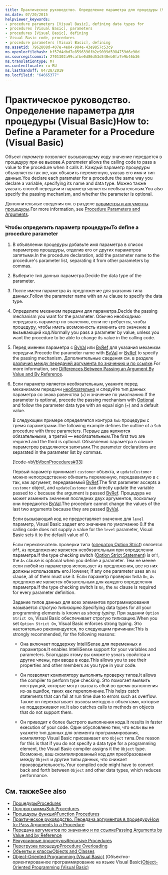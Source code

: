 ```yaml
---
title: Практическое руководство. Определение параметра для процедуры (Visual Basic)
ms.date: 07/20/2015
helpviewer_keywords:
- procedure parameters [Visual Basic], defining data types for
- procedures [Visual Basic], parameters
- procedures [Visual Basic], defining
- Visual Basic code, procedures
- procedure parameters [Visual Basic], defining
ms.assetid: 7962808d-407e-4e84-984e-43e9857c53c9
ms.openlocfilehash: bf57d4dbd7e8596396fb2e9099d5984759d6e90d
ms.sourcegitcommit: 2701302a99cafbe0d86d53d540eb0fa7e9b46b36
ms.translationtype: MT
ms.contentlocale: ru-RU
ms.lasthandoff: 04/28/2019
ms.locfileid: "64665377"
---
```

# <a name="how-to-define-a-parameter-for-a-procedure-visual-basic"></a><span data-ttu-id="3b586-102">Практическое руководство. Определение параметра для процедуры (Visual Basic)</span><span class="sxs-lookup"><span data-stu-id="3b586-102">How to: Define a Parameter for a Procedure (Visual Basic)</span></span>
<span data-ttu-id="3b586-103">Объект *параметр* позволяет вызывающему коду значение передается в процедуру при ее вызове.</span><span class="sxs-lookup"><span data-stu-id="3b586-103">A *parameter* allows the calling code to pass a value to the procedure when it calls it.</span></span> <span data-ttu-id="3b586-104">Каждый параметр процедуры объявляется так же, как объявить переменную, указав его имя и тип данных.</span><span class="sxs-lookup"><span data-stu-id="3b586-104">You declare each parameter for a procedure the same way you declare a variable, specifying its name and data type.</span></span> <span data-ttu-id="3b586-105">Можно также указать способ передачи и параметр является необязательным.</span><span class="sxs-lookup"><span data-stu-id="3b586-105">You also specify the passing mechanism, and whether the parameter is optional.</span></span>  
  
 <span data-ttu-id="3b586-106">Дополнительные сведения см. в разделе [параметры и аргументы процедуры](./procedure-parameters-and-arguments.md).</span><span class="sxs-lookup"><span data-stu-id="3b586-106">For more information, see [Procedure Parameters and Arguments](./procedure-parameters-and-arguments.md).</span></span>  
  
### <a name="to-define-a-procedure-parameter"></a><span data-ttu-id="3b586-107">Чтобы определить параметр процедуры</span><span class="sxs-lookup"><span data-stu-id="3b586-107">To define a procedure parameter</span></span>  
  
1. <span data-ttu-id="3b586-108">В объявлении процедуры добавьте имя параметра в список параметров процедуры, отделив его от других параметров запятыми.</span><span class="sxs-lookup"><span data-stu-id="3b586-108">In the procedure declaration, add the parameter name to the procedure's parameter list, separating it from other parameters by commas.</span></span>  
  
2. <span data-ttu-id="3b586-109">Выберите тип данных параметра.</span><span class="sxs-lookup"><span data-stu-id="3b586-109">Decide the data type of the parameter.</span></span>  
  
3. <span data-ttu-id="3b586-110">После имени параметра `As` предложение для указания типа данных.</span><span class="sxs-lookup"><span data-stu-id="3b586-110">Follow the parameter name with an `As` clause to specify the data type.</span></span>  
  
4. <span data-ttu-id="3b586-111">Определите механизм передачи для параметра.</span><span class="sxs-lookup"><span data-stu-id="3b586-111">Decide the passing mechanism you want for the parameter.</span></span> <span data-ttu-id="3b586-112">Обычно необходимо передавать параметр по значению, если не требуется, чтобы процедуру, чтобы иметь возможность изменить его значение в вызывающий код.</span><span class="sxs-lookup"><span data-stu-id="3b586-112">Normally you pass a parameter by value, unless you want the procedure to be able to change its value in the calling code.</span></span>  
  
5. <span data-ttu-id="3b586-113">Перед именем параметра с [ByVal](../../../../visual-basic/language-reference/modifiers/byval.md) или [ByRef](../../../../visual-basic/language-reference/modifiers/byref.md) для указания механизм передачи.</span><span class="sxs-lookup"><span data-stu-id="3b586-113">Precede the parameter name with [ByVal](../../../../visual-basic/language-reference/modifiers/byval.md) or [ByRef](../../../../visual-basic/language-reference/modifiers/byref.md) to specify the passing mechanism.</span></span> <span data-ttu-id="3b586-114">Дополнительные сведения см. в разделе [различия между передачей аргумента по значению и по ссылке](./differences-between-passing-an-argument-by-value-and-by-reference.md).</span><span class="sxs-lookup"><span data-stu-id="3b586-114">For more information, see [Differences Between Passing an Argument By Value and By Reference](./differences-between-passing-an-argument-by-value-and-by-reference.md).</span></span>  
  
6. <span data-ttu-id="3b586-115">Если параметр является необязательным, укажите перед механизмом передачи [необязательно](../../../../visual-basic/language-reference/modifiers/optional.md) и следуйте тип данных параметра со знака равенства (`=`) и значение по умолчанию.</span><span class="sxs-lookup"><span data-stu-id="3b586-115">If the parameter is optional, precede the passing mechanism with [Optional](../../../../visual-basic/language-reference/modifiers/optional.md) and follow the parameter data type with an equal sign (`=`) and a default value.</span></span>  
  
     <span data-ttu-id="3b586-116">В следующем примере определяется контура `Sub` процедуры с тремя параметрами.</span><span class="sxs-lookup"><span data-stu-id="3b586-116">The following example defines the outline of a `Sub` procedure with three parameters.</span></span> <span data-ttu-id="3b586-117">Первые два являются обязательными, а третий — необязательным.</span><span class="sxs-lookup"><span data-stu-id="3b586-117">The first two are required and the third is optional.</span></span> <span data-ttu-id="3b586-118">Объявления параметра в списке параметров разделяются запятыми.</span><span class="sxs-lookup"><span data-stu-id="3b586-118">The parameter declarations are separated in the parameter list by commas.</span></span>  
  
     [!code-vb[VbVbcnProcedures#33](~/samples/snippets/visualbasic/VS_Snippets_VBCSharp/VbVbcnProcedures/VB/Class1.vb#33)]  
  
     <span data-ttu-id="3b586-119">Первый параметр принимает `customer` объекта, и `updateCustomer` можно непосредственно обновить переменную, передаваемую в `c` так, как аргумент, передаваемый [ByRef](../../../../visual-basic/language-reference/modifiers/byref.md).</span><span class="sxs-lookup"><span data-stu-id="3b586-119">The first parameter accepts a `customer` object, and `updateCustomer` can directly update the variable passed to `c` because the argument is passed [ByRef](../../../../visual-basic/language-reference/modifiers/byref.md).</span></span> <span data-ttu-id="3b586-120">Процедура не может изменить значения последних двух аргументов, поскольку они передаются [ByVal](../../../../visual-basic/language-reference/modifiers/byval.md).</span><span class="sxs-lookup"><span data-stu-id="3b586-120">The procedure cannot change the values of the last two arguments because they are passed [ByVal](../../../../visual-basic/language-reference/modifiers/byval.md).</span></span>  
  
     <span data-ttu-id="3b586-121">Если вызывающий код не предоставляет значение для `level` параметр, Visual Basic задает его значение по умолчанию 0.</span><span class="sxs-lookup"><span data-stu-id="3b586-121">If the calling code does not supply a value for the `level` parameter, Visual Basic sets it to the default value of 0.</span></span>  
  
     <span data-ttu-id="3b586-122">Если переключатель проверки типа ([оператор Option Strict](../../../../visual-basic/language-reference/statements/option-strict-statement.md)) является `Off`, `As` предложение является необязательным при определении параметра.</span><span class="sxs-lookup"><span data-stu-id="3b586-122">If the type checking switch ([Option Strict Statement](../../../../visual-basic/language-reference/statements/option-strict-statement.md)) is `Off`, the `As` clause is optional when you define a parameter.</span></span> <span data-ttu-id="3b586-123">Тем не менее если любой из параметров использует `As` предложения, все из них должны использовать его.</span><span class="sxs-lookup"><span data-stu-id="3b586-123">However, if any one parameter uses an `As` clause, all of them must use it.</span></span> <span data-ttu-id="3b586-124">Если параметр проверки типа `On`, `As` предложение является обязательным для каждого определения параметра.</span><span class="sxs-lookup"><span data-stu-id="3b586-124">If the type checking switch is `On`, the `As` clause is required for every parameter definition.</span></span>  
  
     <span data-ttu-id="3b586-125">Задание типов данных для всех элементов программирования называется *строгую типизацию*.</span><span class="sxs-lookup"><span data-stu-id="3b586-125">Specifying data types for all your programming elements is known as *strong typing*.</span></span> <span data-ttu-id="3b586-126">При задании `Option Strict On`, Visual Basic обеспечивает строгую типизацию.</span><span class="sxs-lookup"><span data-stu-id="3b586-126">When you set `Option Strict On`, Visual Basic enforces strong typing.</span></span> <span data-ttu-id="3b586-127">Это настоятельно рекомендуется, по следующим причинам:</span><span class="sxs-lookup"><span data-stu-id="3b586-127">This is strongly recommended, for the following reasons:</span></span>  
  
    - <span data-ttu-id="3b586-128">Она включает поддержку IntelliSense для переменных и параметров.</span><span class="sxs-lookup"><span data-stu-id="3b586-128">It enables IntelliSense support for your variables and parameters.</span></span> <span data-ttu-id="3b586-129">Благодаря этому вы сможете узнать свойства и другие члены, при вводе в коде.</span><span class="sxs-lookup"><span data-stu-id="3b586-129">This allows you to see their properties and other members as you type in your code.</span></span>  
  
    - <span data-ttu-id="3b586-130">Он позволяет компилятору выполнять проверку типов.</span><span class="sxs-lookup"><span data-stu-id="3b586-130">It allows the compiler to perform type checking.</span></span> <span data-ttu-id="3b586-131">Это помогает выявить инструкций, которые могут вызвать сбой во время выполнения из-за ошибок, таких как переполнение.</span><span class="sxs-lookup"><span data-stu-id="3b586-131">This helps catch statements that can fail at run time due to errors such as overflow.</span></span> <span data-ttu-id="3b586-132">Также он перехватывает вызовы методов с объектами, которые не поддерживают их.</span><span class="sxs-lookup"><span data-stu-id="3b586-132">It also catches calls to methods on objects that do not support them.</span></span>  
  
    - <span data-ttu-id="3b586-133">Он приводит к более быстрого выполнения кода.</span><span class="sxs-lookup"><span data-stu-id="3b586-133">It results in faster execution of your code.</span></span> <span data-ttu-id="3b586-134">Один обусловлено тем, что если вы не укажете тип данных для элемента программирования, компилятор Visual Basic присваивает его `Object` типа.</span><span class="sxs-lookup"><span data-stu-id="3b586-134">One reason for this is that if you do not specify a data type for a programming element, the Visual Basic compiler assigns it the `Object` type.</span></span> <span data-ttu-id="3b586-135">Возможно, ваш скомпилированный код для преобразования между `Object` и другие типы данных, что снижает производительность.</span><span class="sxs-lookup"><span data-stu-id="3b586-135">Your compiled code might have to convert back and forth between `Object` and other data types, which reduces performance.</span></span>  
  
## <a name="see-also"></a><span data-ttu-id="3b586-136">См. также</span><span class="sxs-lookup"><span data-stu-id="3b586-136">See also</span></span>

- [<span data-ttu-id="3b586-137">Процедуры</span><span class="sxs-lookup"><span data-stu-id="3b586-137">Procedures</span></span>](./index.md)
- [<span data-ttu-id="3b586-138">Подпрограммы</span><span class="sxs-lookup"><span data-stu-id="3b586-138">Sub Procedures</span></span>](./sub-procedures.md)
- [<span data-ttu-id="3b586-139">Процедуры функций</span><span class="sxs-lookup"><span data-stu-id="3b586-139">Function Procedures</span></span>](./function-procedures.md)
- [<span data-ttu-id="3b586-140">Практическое руководство. Передача аргументов в процедуру</span><span class="sxs-lookup"><span data-stu-id="3b586-140">How to: Pass Arguments to a Procedure</span></span>](./how-to-pass-arguments-to-a-procedure.md)
- [<span data-ttu-id="3b586-141">Передача аргументов по значению и по ссылке</span><span class="sxs-lookup"><span data-stu-id="3b586-141">Passing Arguments by Value and by Reference</span></span>](./passing-arguments-by-value-and-by-reference.md)
- [<span data-ttu-id="3b586-142">Рекурсивные процедуры</span><span class="sxs-lookup"><span data-stu-id="3b586-142">Recursive Procedures</span></span>](./recursive-procedures.md)
- [<span data-ttu-id="3b586-143">Перегрузка процедур</span><span class="sxs-lookup"><span data-stu-id="3b586-143">Procedure Overloading</span></span>](./procedure-overloading.md)
- [<span data-ttu-id="3b586-144">Объекты и классы</span><span class="sxs-lookup"><span data-stu-id="3b586-144">Objects and Classes</span></span>](../../../../visual-basic/programming-guide/language-features/objects-and-classes/index.md)
- <span data-ttu-id="3b586-145">[Object-Oriented Programming (Visual Basic)](../../concepts/object-oriented-programming.md) (Объектно-ориентированное программирование на языке Visual Basic)</span><span class="sxs-lookup"><span data-stu-id="3b586-145">[Object-Oriented Programming (Visual Basic)](../../concepts/object-oriented-programming.md)</span></span>
